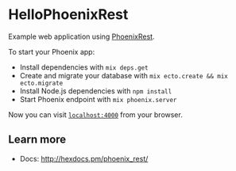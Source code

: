 # HelloPhoenixRest

Example web application using
[PhoenixRest](https://github.com/christopheradams/phoenix_rest/).

To start your Phoenix app:

  * Install dependencies with `mix deps.get`
  * Create and migrate your database with `mix ecto.create && mix ecto.migrate`
  * Install Node.js dependencies with `npm install`
  * Start Phoenix endpoint with `mix phoenix.server`

Now you can visit [`localhost:4000`](http://localhost:4000) from your browser.

## Learn more

  * Docs: http://hexdocs.pm/phoenix_rest/
